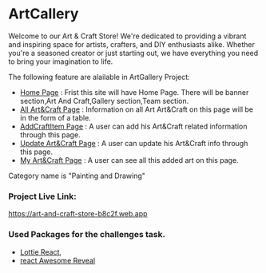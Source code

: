 # ArtCallery

Welcome to our Art & Craft Store! We're dedicated to providing a vibrant and inspiring space for artists, crafters, and DIY enthusiasts alike. Whether you're a seasoned creator or just starting out, we have everything you need to bring your imagination to life.

The following feature are alailable in ArtGallery Project:

- [Home Page](http://localhost:5173/) : Frist this site will have Home Page. There will be banner section,Art And Craft,Gallery section,Team section.
- [All Art&Craft Page](http://localhost:5173/allArt&Craft) : Information on all Art Art&Craft on this page will be in the form of a table.
- [AddCraftItem Page](http://localhost:5173/addCraft) : A user can add his Art&Craft related information through this page.
- [Update Art&Craft Page](http://localhost:5173/updateCraft/662fa57efd735c97cbb4936f) : A user can update his Art&Craft info through this page.
- [My Art&Craft Page](http://localhost:5173/myArt) : A user can see all this added art on this page.

Category name is "Painting and Drawing"


### Project Live Link:
https://art-and-craft-store-b8c2f.web.app



### Used Packages for the challenges task.
- [Lottie React](https://www.npmjs.com/package/lottie-react),
- [react Awesome Reveal](https://www.npmjs.com/package/react-awesome-reveal)